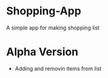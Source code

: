 # Shopping-App
A simple app for making shopping list

# Alpha Version
- Adding and removin items from list
